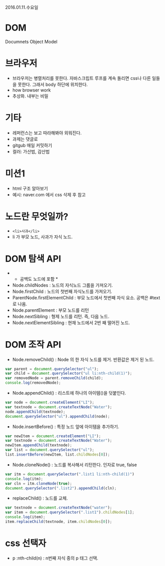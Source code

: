 2016.01.11.수요일

# DOM
Documnets Object Model

# 브라우저
- 브라우저는 병렬처리를 못한다. 자바스크립트 루프를 계속 돌리면 css나 다른 일들을 못한다.
  그래서 body 하단에 위치한다.
- how browser work
- 추상화. 내부는 비밀

# 기타
- 레퍼런스는 보고 따라해봐야 외워진다.
- 과제는 댓글로
- gitgub 매일 커밋하기
- 컬러: 가산법, 감산법

# 미션1
- html 구조 알아보기
- 예시: naver.com 에서 css 삭제 후 참고


# 노드란 무엇일까?
- `<li>사과</li>`
- li 가 부모 노드, 사과가 자식 노드.

# DOM 탐색 API
- * 공백도 노드에 포함 *
- Node.childNodes : 노드의 자식노드 그룹을 가져오기.
- Node.firstChild : 노드의 첫번째 자식노드를 가져오기.
- ParentNode.firstElementChild : 부모 노드에서 첫번째 자식 요소. 공백은 #text로 나옴.
- Node.parentElement : 부모 노드를 리턴
- Node.nextSibling : 형제 노드를 리턴. 즉, 다음 노드.
- Node.nextElementSibling : 현재 노드에서 2번 째 떨어진 노드.

# DOM 조작 API
- Node.removeChild() : Node 의 한 자식 노드를 제거. 반환값은 제거 된 노드.
```javascript
var parent = document.querySelector("ul");
var child = document.querySelector("ul li:nth-child(1)");
var removedNode = parent.removeChild(child);
console.log(removedNode);
```

- Node.appendChild() : 리스트에 하나의 아이템()을 덧붙인다.
```javascript
var node = document.createElement("LI");
var textnode = document.createTextNode("Water");
node.appendChild(textnode);
document.querySelector("ul").appendChild(node);
```

- Node.insertBefore() : 특정 노드 앞에 아이템을 추가하기.
```javascript
var newItem = document.createElement("LI");
var textnode = document.createTextNode("Water");
newItem.appendChild(textnode);
var list = document.querySelector("ul");
list.insertBefore(newItem, list.childNodes[0]);
```

- Node.cloneNode() : 노드를 복사해서 리턴한다. 인자로 true, false
```javascript
var itm = document.querySelector(".list1 li:nth-child(1)")
console.log(itm);
var cln = itm.cloneNode(true);
document.querySelector(".list2").appendChild(cln);
```

- replaceChild() : 노드를 교체.
```javascript
var textnode = document.createTextNode("water");
var item = document.querySelector(".list1").childNodes[1];
console.log(item);
item.replaceChild(textnode, item.childNodes[0]);
```

# css 선택자
- p :nth-child(n) : n번째 자식 중의 p 태그 선택.
